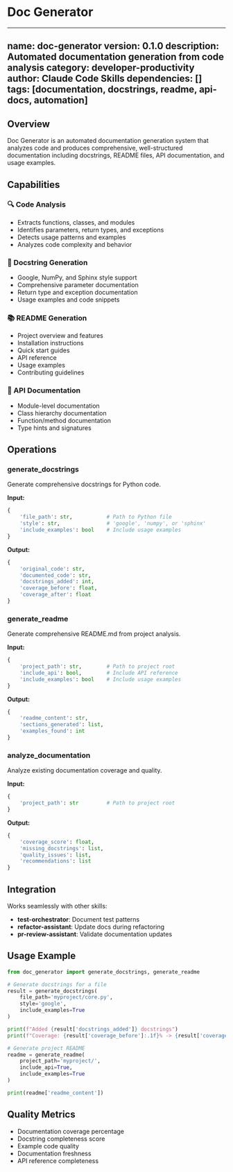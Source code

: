 # Doc Generator

---
name: doc-generator
version: 0.1.0
description: Automated documentation generation from code analysis
category: developer-productivity
author: Claude Code Skills
dependencies: []
tags: [documentation, docstrings, readme, api-docs, automation]
---

## Overview

Doc Generator is an automated documentation generation system that analyzes code and produces comprehensive, well-structured documentation including docstrings, README files, API documentation, and usage examples.

## Capabilities

### 🔍 Code Analysis
- Extracts functions, classes, and modules
- Identifies parameters, return types, and exceptions
- Detects usage patterns and examples
- Analyzes code complexity and behavior

### 📝 Docstring Generation
- Google, NumPy, and Sphinx style support
- Comprehensive parameter documentation
- Return type and exception documentation
- Usage examples and code snippets

### 📚 README Generation
- Project overview and features
- Installation instructions
- Quick start guides
- API reference
- Usage examples
- Contributing guidelines

### 📖 API Documentation
- Module-level documentation
- Class hierarchy documentation
- Function/method documentation
- Type hints and signatures

## Operations

### generate_docstrings
Generate comprehensive docstrings for Python code.

**Input:**
```python
{
    'file_path': str,           # Path to Python file
    'style': str,               # 'google', 'numpy', or 'sphinx'
    'include_examples': bool    # Include usage examples
}
```

**Output:**
```python
{
    'original_code': str,
    'documented_code': str,
    'docstrings_added': int,
    'coverage_before': float,
    'coverage_after': float
}
```

### generate_readme
Generate comprehensive README.md from project analysis.

**Input:**
```python
{
    'project_path': str,        # Path to project root
    'include_api': bool,        # Include API reference
    'include_examples': bool    # Include usage examples
}
```

**Output:**
```python
{
    'readme_content': str,
    'sections_generated': list,
    'examples_found': int
}
```

### analyze_documentation
Analyze existing documentation coverage and quality.

**Input:**
```python
{
    'project_path': str         # Path to project root
}
```

**Output:**
```python
{
    'coverage_score': float,
    'missing_docstrings': list,
    'quality_issues': list,
    'recommendations': list
}
```

## Integration

Works seamlessly with other skills:
- **test-orchestrator**: Document test patterns
- **refactor-assistant**: Update docs during refactoring
- **pr-review-assistant**: Validate documentation updates

## Usage Example

```python
from doc_generator import generate_docstrings, generate_readme

# Generate docstrings for a file
result = generate_docstrings(
    file_path='myproject/core.py',
    style='google',
    include_examples=True
)

print(f"Added {result['docstrings_added']} docstrings")
print(f"Coverage: {result['coverage_before']:.1f}% -> {result['coverage_after']:.1f}%")

# Generate project README
readme = generate_readme(
    project_path='myproject/',
    include_api=True,
    include_examples=True
)

print(readme['readme_content'])
```

## Quality Metrics

- Documentation coverage percentage
- Docstring completeness score
- Example code quality
- Documentation freshness
- API reference completeness
